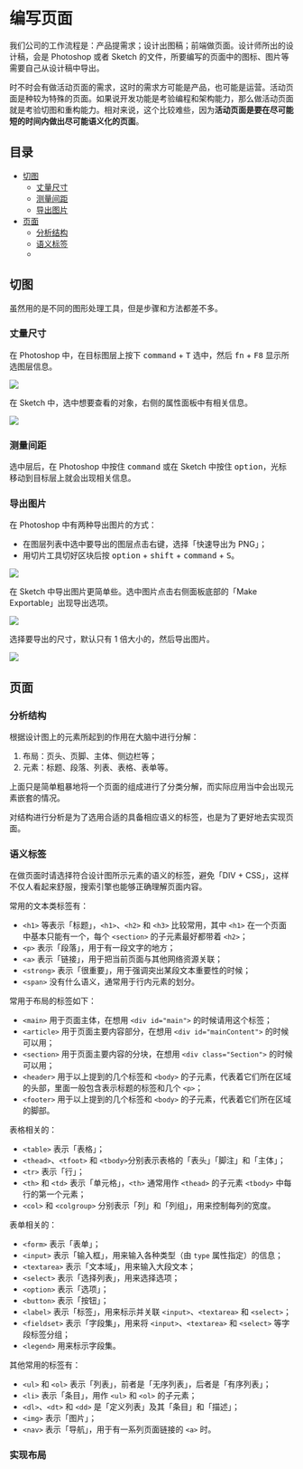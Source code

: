 # 编写页面

我们公司的工作流程是：产品提需求；设计出图稿；前端做页面。设计师所出的设计稿，会是 Photoshop 或者 Sketch 的文件，所要编写的页面中的图标、图片等需要自己从设计稿中导出。

时不时会有做活动页面的需求，这时的需求方可能是产品，也可能是运营。活动页面是种较为特殊的页面。如果说开发功能是考验编程和架构能力，那么做活动页面就是考验切图和重构能力。相对来说，这个比较难些，因为**活动页面是要在尽可能短的时间内做出尽可能语义化的页面**。

## 目录

* [切图](#切图)
	* [丈量尺寸](#丈量尺寸)
	* [测量间距](#测量间距)
	* [导出图片](#导出图片)
* [页面](#页面)
	* [分析结构](#分析结构)
	* [语义标签](#语义标签)
	* [](#)

## 切图

虽然用的是不同的图形处理工具，但是步骤和方法都差不多。

### 丈量尺寸

在 Photoshop 中，在目标图层上按下 <kbd>command</kbd> + <kbd>T</kbd> 选中，然后 <kbd>fn</kbd> + <kbd>F8</kbd> 显示所选图层信息。

![](coding/size-in-photoshop.png)

在 Sketch 中，选中想要查看的对象，右侧的属性面板中有相关信息。

![](coding/size-in-sketch.png)

### 测量间距

选中层后，在 Photoshop 中按住 <kbd>command</kbd> 或在 Sketch 中按住 <kbd>option</kbd>，光标移动到目标层上就会出现相关信息。

### 导出图片

在 Photoshop 中有两种导出图片的方式：

* 在图层列表中选中要导出的图层点击右键，选择「快速导出为 PNG」；
* 用切片工具切好区块后按 <kbd>option</kbd> + <kbd>shift</kbd> + <kbd>command</kbd> + <kbd>S</kbd>。

![](coding/export-in-photoshop.png)

在 Sketch 中导出图片更简单些。选中图片点击右侧面板底部的「Make Exportable」出现导出选项。

![](coding/export-in-sketch-step-1.png)

选择要导出的尺寸，默认只有 1 倍大小的，然后导出图片。

![](coding/export-in-sketch-step-2.png)

## 页面

### 分析结构

根据设计图上的元素所起到的作用在大脑中进行分解：

1. 布局：页头、页脚、主体、侧边栏等；
2. 元素：标题、段落、列表、表格、表单等。

上面只是简单粗暴地将一个页面的组成进行了分类分解，而实际应用当中会出现元素嵌套的情况。

对结构进行分析是为了选用合适的具备相应语义的标签，也是为了更好地去实现页面。

### 语义标签

在做页面时请选择符合设计图所示元素的语义的标签，避免「DIV + CSS」，这样不仅人看起来舒服，搜索引擎也能够正确理解页面内容。

常用的文本类标签有：

* `<h1>` 等表示「标题」，`<h1>`、`<h2>` 和 `<h3>` 比较常用，其中 `<h1>` 在一个页面中基本只能有一个，每个 `<section>` 的子元素最好都带着 `<h2>`；
* `<p>` 表示「段落」，用于有一段文字的地方；
* `<a>` 表示「链接」，用于把当前页面与其他网络资源关联；
* `<strong>` 表示「很重要」，用于强调突出某段文本重要性的时候；
* `<span>` 没有什么语义，通常用于行内元素的划分。

常用于布局的标签如下：

* `<main>` 用于页面主体，在想用 `<div id="main">` 的时候请用这个标签；
* `<article>` 用于页面主要内容部分，在想用 `<div id="mainContent">` 的时候可以用；
* `<section>` 用于页面主要内容的分块，在想用 `<div class="Section">` 的时候可以用；
* `<header>` 用于以上提到的几个标签和 `<body>` 的子元素，代表着它们所在区域的头部，里面一般包含表示标题的标签和几个 `<p>`；
* `<footer>` 用于以上提到的几个标签和 `<body>` 的子元素，代表着它们所在区域的脚部。

表格相关的：

* `<table>` 表示「表格」；
* `<thead>`、`<tfoot>` 和 `<tbody>`分别表示表格的「表头」「脚注」和「主体」；
* `<tr>` 表示「行」；
* `<th>` 和 `<td>` 表示「单元格」，`<th>` 通常用作 `<thead>` 的子元素 `<tbody>` 中每行的第一个元素；
* `<col>` 和 `<colgroup>` 分别表示「列」和「列组」，用来控制每列的宽度。

表单相关的：

* `<form>` 表示「表单」；
* `<input>` 表示「输入框」，用来输入各种类型（由 `type` 属性指定）的信息；
* `<textarea>` 表示「文本域」，用来输入大段文本；
* `<select>` 表示「选择列表」，用来选择选项；
* `<option>` 表示「选项」；
* `<button>` 表示「按钮」；
* `<label>` 表示「标签」，用来标示并关联 `<input>`、`<textarea>` 和 `<select>`；
* `<fieldset>` 表示「字段集」，用来将 `<input>`、`<textarea>` 和 `<select>` 等字段标签分组；
* `<legend>` 用来标示字段集。

其他常用的标签有：

* `<ul>` 和 `<ol>` 表示「列表」，前者是「无序列表」，后者是「有序列表」；
* `<li>` 表示「条目」，用作 `<ul>` 和 `<ol>` 的子元素；
* `<dl>`、`<dt>` 和 `<dd>` 是「定义列表」及其「条目」和「描述」；
* `<img>` 表示「图片」；
* `<nav>` 表示「导航」，用于有一系列页面链接的 `<a>` 时。

### 实现布局

